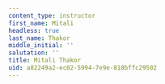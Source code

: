 ```yaml
---
content_type: instructor
first_name: Mitali
headless: true
last_name: Thakor
middle_initial: ''
salutation: ''
title: Mitali Thakor
uid: a82249a2-ec02-5994-7e9e-818bffc29502
---
```

